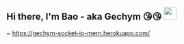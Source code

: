## Hi there, I'm Bao - aka Gechym 😘😘 <img src="https://raw.githubusercontent.com/iampavangandhi/iampavangandhi/master/gifs/Hi.gif" width="30px"></h2>
~ https://gechym-socket-io-mern.herokuapp.com/

